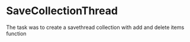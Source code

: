 # SaveCollectionThread
The task was to create a savethread collection with add and delete items function
